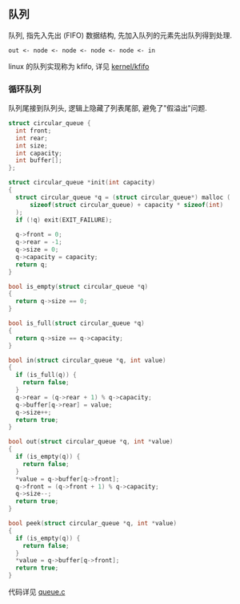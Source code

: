 ## 队列

队列, 指先入先出 (FIFO) 数据结构, 先加入队列的元素先出队列得到处理.

```
out <- node <- node <- node <- node <- in
```

linux 的队列实现称为 kfifo, 详见 [kernel/kfifo](linux%20kernel/kfifo.md)

### 循环队列

队列尾接到队列头, 逻辑上隐藏了列表尾部, 避免了"假溢出"问题.

```c
struct circular_queue {
  int front;
  int rear;
  int size;
  int capacity;
  int buffer[];
};

struct circular_queue *init(int capacity)
{
  struct circular_queue *q = (struct circular_queue*) malloc (
      sizeof(struct circular_queue) + capacity * sizeof(int)
  );
  if (!q) exit(EXIT_FAILURE);
  
  q->front = 0;
  q->rear = -1;
  q->size = 0;
  q->capacity = capacity;
  return q;
}

bool is_empty(struct circular_queue *q)
{
  return q->size == 0;
}

bool is_full(struct circular_queue *q)
{
  return q->size == q->capacity;
}

bool in(struct circular_queue *q, int value)
{
  if (is_full(q)) {
    return false;
  }
  q->rear = (q->rear + 1) % q->capacity;
  q->buffer[q->rear] = value;
  q->size++;
  return true;
}

bool out(struct circular_queue *q, int *value)
{
  if (is_empty(q)) {
    return false; 
  }
  *value = q->buffer[q->front];
  q->front = (q->front + 1) % q->capacity;
  q->size--;
  return true;
}

bool peek(struct circular_queue *q, int *value)
{
  if (is_empty(q)) {
    return false;
  }
  *value = q->buffer[q->front];
  return true;
}
```

代码详见 [queue.c](../../appendix/code/queue.c)